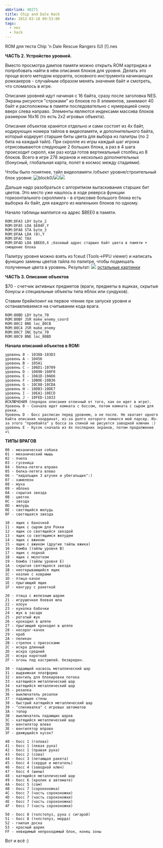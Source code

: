 ```yaml
---
abbrlink: 48271
title: Chip and Dale Hack
date: 2012-03-18 09:53:00
tags:
  - nes
  - hack
---
```


ROM для теста Chip 'n Dale Rescue Rangers (U) [!].nes

**ЧАСТЬ 2. Устройство уровней.**

Вместо просмотра дампов памяти можно открыть ROM картриджа и попробовать найти в нём описания блоков для уровня. Делать это проще всего методом коррапта, основного инструмента начинающих ромхакеров - случайным образом менять значения байт и смотреть, что сломалось в игре.

Описания уровней идут начиная с 16 байта, сразу после заголовка NES. Экраны рисуются "строками" из блоков по 8 элементов, занимают 40 байт и расположены в памяти последовательно с нумерацией снизу вверх слева направо. Элементы являются индексами массива блоков размером 16x16 (то есть 2x2 игровых объекта).

Описания объектов хранятся отдельно и сами состоят из 4х байт, кодирующих номера тайлов в видеопамяти, и дополнительного байта, который кодирует старшие биты цвета для выбора из палитры (по 2 бита на каждый тайл). При скролле из игры каждый шаг игрока отрисовываются следующие 2 больших блока, а раз в 4 шага происходит скролл, как раз когда готов вертикальный столбец из 8 блоков. Всего в игре 278 экранов и несколько дополнительных (бонусный, глобальная карта, полет в космос между стадиями).

Чтобы было понятнее, тайл видеопамяти /объект уровня/строительный блок уровня: ![block0](http://pics.livejournal.com/spiiin/pic/0002ge1s)/![](http://pics.livejournal.com/spiiin/pic/0002h0rf)/![](http://pics.livejournal.com/spiiin/pic/0002kgzb) 

Дальше надо разобраться с алгоритмом вытаскивания старших бит цветов. Это место уже нашлось в ходе реверса функции горизонтального скроллинга - в отрисовке большого блока есть выборка 4х байт, для каждого из маленьких блоков по одному.

Начало таблицы маппится на адрес $BEE0 в памяти.

```
ROM:DFA3 LDY byte_2
ROM:DFA5 LDA $E04F,Y
ROM:DFA8 STA byte_3
ROM:DFAA LDA (0),Y
ROM:DFAC TAX
ROM:DFAD LDA $BEE0,X ;базовый адрес старших байт цвета в памяти + смещение блока
```

Палитру уровня можно взять из fceud (Tools->PPU viewer) и написать функцию замены цветов тайла по палитре, чтобы подмешать полученные цвета в уровень.
Результат: [![](http://pics.livejournal.com/spiiin/pic/0002p5xk/s320x240)](http://pics.livejournal.com/spiiin/pic/0002p5xk/) 
[остальные картинки](http://pics.livejournal.com/spiiin/gallery/0002xkeg)

**ЧАСТЬ 3. Описание объектов**

$70 - счетчик активных предметов (враги, предметы в ящиках, скрытые бонусы и специальные объекты типа яблок или сундуков). 

Ставим брейкпоинт на первое чтение при запуске уровня и останавливаемся на считывании кода врага.

```
ROM:80BD LDY byte_70
ROM:80BF JSR make_enemy_coord
ROM:80C2 BNE loc_80CB
ROM:80C4 JSR make_enemy
ROM:80C7 INC byte_70
ROM:80C9 BNE loc_80BD
```

**Начала описаний объектов в ROM:**

```
уровень 0 - 10388-103D3
уровень А - 10456
уровень B - 105A1
уровень C - 106D1-10709
уровень D - 10890-108F0
уровень E - 10A1D-10A66
уровень F - 10B0E-10B36
уровень G - 10C88-10СDA
уровень H - 10DB3-10DE7
уровень I - 10EA1-10ECD
уровень J - 10FED-11033
ИСКЛЮЧЕНИЯ (порядок описания отличный от того, как он идет в игре).
Уровень 0 - Сначала идет комната с боссом, потом комната с сыром для рокки.
Уровень D - Босс расписан перед уровнем, а не после. Не хватает одного байта описания координат, из-за долго которого ломался мой парсер. Из-за этого "проебайта" у босса за спиной не рисуется заводной ключик :)
уровень E - Кусок сначала из 4х последних экранов, потом продолжение =\
```

**ТИПЫ ВРАГОВ** 

```
00 - механическая собака
01 - механический мышь
02 - пчела
03 - гусеница
04 - белка-летяга вправо
05 - белка-летяга влево
06 - "кидальщик 3 штучек и убегальщик":)
07 - хамелеон
08 - муха
09 - яблоко
0A - скрытая звезда
0B - цветок
0C - звезда
0D - желудь
0E - светящийся желудь
0F - светящаяся звезда

10 - ящик с баночкой
11 - ящик с сыром для Рокки
12 - ящик со светящейся звездой
13 - ящик со светящимся желудем
14 - ящик с вжиком
15 - ящик с вжиком (другие тайлы вжика)
16 - бомба (тайлы уровня B)
17 - ящик с лодкой
18 - ящик с молотком
19 - бомба (тайлы уровня E)
1A - скрытая святящаяся звезда
1B - неоткрывающийся ящик
1C - козлик с коврами
1D - птица-качок
1E - прыгающий ящик
1F - кенгуру с ракеткой

20 - птица с железным шаром
21 - игрушечная боевая юла
22 - клоун
23 - куколка бабочки
24 - жук в засаде
25 - рогатый жук
26 - крокодил в шляпе
27 - прыгающий крокодил в шляпе
28 - носорог-качок
29 - краб
2A - пеликан
2B - стрелок с присосками
2C - искра длинный
2D - искра средний
2E - искра короткий
2F - огонь под кастрюлей. безвреден.

30 - падающий насвозь металлический шар
31 - выдвижная платформа
32 - вентиль для блокировки потока
33 - катящийся металлический шар
34 - катящийся металлический шар
35 - резалка
36 - выключатель резалки
37 - падающие стены
38 - быстрый катящийся металлический шар
39 - "спихивалка" с игровых автоматов
3A - топор
3B - выключатель падающих шаров
3C - катящийся металлический шар
3D - вентилятор влево
3E - вентилятор вправо
3F - движущийся кусок?

40 - босс 1 (голова)
41 - босс 1 (левая рука)
42 - босс 1 (правая рука)
43 - босс 2 (сова)
44 - босс 3 (летающая ракета)
45 - босс 4 (сердце и метатель)
46 - босс 4 (заводной ключ)
47 - босс 4 (шины)
48 - катящийся металлический шар
49 - босс 6 (кролик в автомате)
4A - босс 5 (сом)
4B - босс 7 (сороконожка)
4C - босс 7 (часть сороконожки)
4D - босс 7 (часть сороконожки)
4E - босс 7 (часть сороконожки)
4F - босс 7 (часть сороконожки)

50 - босс 8 (толстопуз, рука с сигарой)
51 - босс 8 (толстопуз, морда)
52 - гнилая доска
53 - красный шарик
FF - невидимый непроходимый блок, конец зоны
```

Вот и всё :)